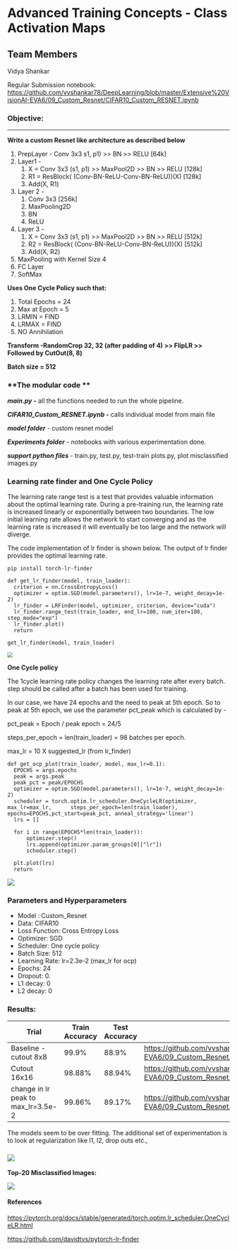 # Advanced Training Concepts - Class Activation Maps

## Team Members

Vidya Shankar

Regular Submission notebook:
https://github.com/vvshankar78/DeepLearning/blob/master/Extensive%20VisionAI-EVA6/09_Custom_Resnet/CIFAR10_Custom_RESNET.ipynb


### Objective:

---
**Write a custom Resnet like architecture as described below**

1. PrepLayer - Conv 3x3 s1, p1) >> BN >> RELU [64k]
2. Layer1 -
   1. X = Conv 3x3 (s1, p1) >> MaxPool2D >> BN >> RELU [128k]
   2. R1 = ResBlock( (Conv-BN-ReLU-Conv-BN-ReLU))(X) [128k] 
   3. Add(X, R1)
3. Layer 2 -
   1. Conv 3x3 [256k]
   2. MaxPooling2D
   3. BN
   4. ReLU
4. Layer 3 -
   1. X = Conv 3x3 (s1, p1) >> MaxPool2D >> BN >> RELU [512k]
   2. R2 = ResBlock( (Conv-BN-ReLU-Conv-BN-ReLU))(X) [512k]
   3. Add(X, R2)
5. MaxPooling with Kernel Size 4
6. FC Layer 
7. SoftMax

**Uses One Cycle Policy such that:**

1. Total Epochs = 24
2. Max at Epoch = 5
3. LRMIN = FIND
4. LRMAX = FIND
5. NO Annihilation

**Transform -RandomCrop 32, 32 (after padding of 4) >> FlipLR >> Followed by CutOut(8, 8)**

**Batch size = 512**



### **The modular code  **

***main.py -*** all the functions needed to run the whole pipeline. 

***CIFAR10_Custom_RESNET.ipynb -*** calls individual model from main file 

***model folder*** - custom resnet model 

***Experiments folder*** - notebooks with various experimentation done. 

***support python files*** - train.py, test.py, test-train plots.py,  plot misclassified images.py



### Learning rate finder and One Cycle Policy

The learning rate range test is a test that provides valuable information about the optimal learning rate. During a pre-training run, the learning rate is increased linearly or exponentially between two boundaries. The low initial learning rate allows the network to start converging and as the learning rate is increased it will eventually be too large and the network will diverge.

The code implementation of lr finder is shown below. The output of lr finder provides the optimal learning rate. 

```
pip install torch-lr-finder

def get_lr_finder(model, train_loader):
  criterion = nn.CrossEntropyLoss()
  optimizer = optim.SGD(model.parameters(), lr=1e-7, weight_decay=1e-2)
  lr_finder = LRFinder(model, optimizer, criterion, device="cuda")
  lr_finder.range_test(train_loader, end_lr=100, num_iter=100, step_mode="exp")
  lr_finder.plot()
  return
  
get_lr_finder(model, train_loader)
```

<img src="https://github.com/vvshankar78/DeepLearning/blob/master/Extensive%20VisionAI-EVA6/09_Custom_Resnet/Images/lr_finder.jpg?raw=false" style="zoom: 75%;" />



**One Cycle policy**

The 1cycle learning rate policy changes the learning rate after every batch. step should be called after a batch has been used for training.

In our case, we have 24 epochs and the need to peak at 5th epoch. So to peak at 5th epoch, we use the parameter pct_peak which is calculated by  - 

pct_peak = Epoch / peak epoch = 24/5 

steps_per_epoch = len(train_loader) = 98 batches per epoch. 

max_lr = 10  X suggested_lr (from lr_finder)

```
def get_ocp_plot(train_loader, model, max_lr=0.1):   
  EPOCHS = args.epochs
  peak = args.peak
  peak_pct = peak/EPOCHS
  optimizer = optim.SGD(model.parameters(), lr=1e-7, weight_decay=1e-2)
  scheduler = torch.optim.lr_scheduler.OneCycleLR(optimizer, max_lr=max_lr, 	 steps_per_epoch=len(train_loader), epochs=EPOCHS,pct_start=peak_pct, anneal_strategy='linear')
  lrs = []

  for i in range(EPOCHS*len(train_loader)):
      optimizer.step()
      lrs.append(optimizer.param_groups[0]["lr"])
      scheduler.step()

  plt.plot(lrs)
  return
```

<img src="https://github.com/vvshankar78/DeepLearning/blob/master/Extensive%20VisionAI-EVA6/09_Custom_Resnet/Images/OCP.jpg?raw=false" style="zoom: 100%;" />



### Parameters and Hyperparameters

- Model : Custom_Resnet
- Data: CIFAR10
- Loss Function: Cross Entropy Loss
- Optimizer: SGD
- Scheduler: One cycle policy
- Batch Size: 512
- Learning Rate: lr=2.3e-2 (max_lr for ocp)
- Epochs: 24
- Dropout: 0.
- L1 decay: 0
- L2 decay: 0



### Results:

| Trial                              | Train Accuracy | Test Accuracy | Notebook                                                     |
| ---------------------------------- | -------------- | ------------- | ------------------------------------------------------------ |
| Baseline - cutout 8x8              | 99.9%          | 88.9%         | https://github.com/vvshankar78/DeepLearning/blob/master/Extensive%20VisionAI-EVA6/09_Custom_Resnet/experiments/CIFAR10_Custom_RESNET_cutout_8x8.ipynb |
| Cutout 16x16                       | 98.88%         | 88.94%        | https://github.com/vvshankar78/DeepLearning/blob/master/Extensive%20VisionAI-EVA6/09_Custom_Resnet/experiments/CIFAR10_Custom_RESNET_16_cutout.ipynb |
| change in lr peak to max_lr=3.5e-2 | 99.86%         | 89.17%        | https://github.com/vvshankar78/DeepLearning/blob/master/Extensive%20VisionAI-EVA6/09_Custom_Resnet/experiments/CIFAR10_Custom_RESNET_reduced_lr.ipynb |

The models seem to be over fitting. The additional set of experimentation is to look at regularization like l1, l2, drop outs etc., 




### <img src="https://github.com/vvshankar78/DeepLearning/blob/master/Extensive%20VisionAI-EVA6/09_Custom_Resnet/Images/train-test-curves.png?raw=false" style="zoom: 100%;" />

**Top-20 Misclassified Images:**

<img src="https://github.com/vvshankar78/DeepLearning/blob/master/Extensive%20VisionAI-EVA6/09_Custom_Resnet/Images/misclassified_images.png?raw=false" style="zoom: 100%;" />





#### References

https://pytorch.org/docs/stable/generated/torch.optim.lr_scheduler.OneCycleLR.html

https://github.com/davidtvs/pytorch-lr-finder



